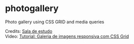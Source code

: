 # photogallery
Photo gallery using CSS GRID and media queries


Credits: <a href="https://www.youtube.com/channel/UCBlh9EYsFR1PzsxSuAwTlkA">Sala de estudo</a> </br>
Video: <a href="https://www.youtube.com/watch?v=_T9bjUVc2Ms&t=338s">Tutorial: Galeria de imagens responsiva com CSS Grid</a>
